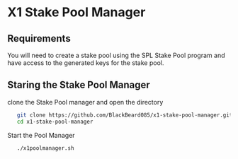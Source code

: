 # X1 Stake Pool Manager

## Requirements
You will need to create a stake pool using the SPL Stake Pool program and have access to the generated keys for the stake pool.

## Staring the Stake Pool Manager
clone the Stake Pool manager and open the directory

```bash
   git clone https://github.com/BlackBeard085/x1-stake-pool-manager.git
   cd x1-stake-pool-manager
   ```
Start the Pool Manager
```bash
   ./x1poolmanager.sh
   ```

